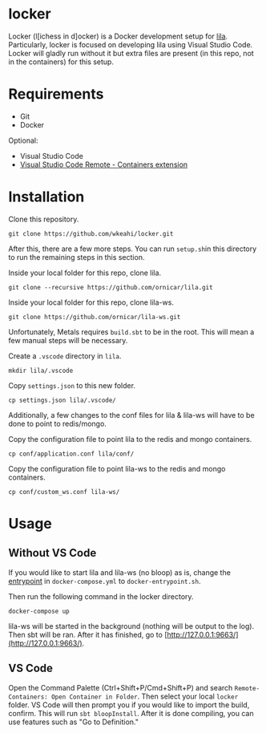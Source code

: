 # locker

Locker (l[ichess in d]ocker) is a Docker development setup for [lila](https://github.com/ornicar/lila). Particularly, locker is focused on developing lila using Visual Studio Code. Locker will gladly run without it but extra files are present (in this repo, not in the containers) for this setup.

# Requirements

* Git
* Docker

Optional:
* Visual Studio Code
* [Visual Studio Code Remote - Containers extension](https://code.visualstudio.com/docs/remote/containers)

# Installation

Clone this repository.

    git clone https://github.com/wkeahi/locker.git
    
After this, there are a few more steps. You can run `setup.sh`in this directory to run the remaining steps in this section.
  
Inside your local folder for this repo, clone lila.

    git clone --recursive https://github.com/ornicar/lila.git
  
Inside your local folder for this repo, clone lila-ws.

    git clone https://github.com/ornicar/lila-ws.git

Unfortunately, Metals requires `build.sbt` to be in the root. This will mean a few manual steps will be necessary. 

Create a `.vscode` directory in `lila`.

    mkdir lila/.vscode

Copy `settings.json` to this new folder.

    cp settings.json lila/.vscode/
    
Additionally, a few changes to the conf files for lila & lila-ws will have to be done to point to redis/mongo.
    
Copy the configuration file to point lila to the redis and mongo containers.

    cp conf/application.conf lila/conf/

Copy the configuration file to point lila-ws to the redis and mongo containers.

    cp conf/custom_ws.conf lila-ws/

# Usage

## Without VS Code

If you would like to start lila and lila-ws (no bloop) as is, change the [entrypoint](https://github.com/wkeahi/locker/blob/main/docker-compose.yml#L17) in `docker-compose.yml` to `docker-entrypoint.sh`.

Then run the following command in the locker directory.
    
    docker-compose up
    
lila-ws will be started in the background (nothing will be output to the log). Then sbt will be ran. After it has finished, go to [http://127.0.0.1:9663/](http://127.0.0.1:9663/).

## VS Code

Open the Command Palette (Ctrl+Shift+P/Cmd+Shift+P) and search `Remote-Containers: Open Container in Folder`. Then select your local `locker` folder. VS Code will then prompt you if you would like to import the build, confirm. This will run `sbt bloopInstall`. After it is done compiling, you can use features such as "Go to Definition."


